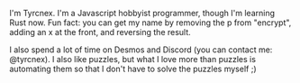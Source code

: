 I'm Tyrcnex. I'm a Javascript hobbyist programmer, though I'm learning Rust now. Fun fact: you can get my name by removing the p from "encrypt", adding an x at the front, and reversing the result.

I also spend a lot of time on Desmos and Discord (you can contact me: @tyrcnex). I also like puzzles, but what I love more than puzzles is automating them so that I don't have to solve the puzzles myself ;)
